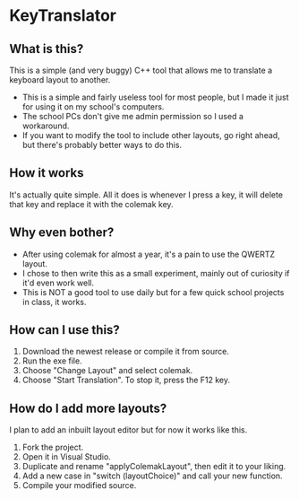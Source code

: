 # KeyTranslator
## What is this?
This is a simple (and very buggy) C++ tool that allows me to translate a keyboard layout to another.

* This is a simple and fairly useless tool for most people, but I made it just for using it on my school's computers.
* The school PCs don't give me admin permission so I used a workaround.
* If you want to modify the tool to include other layouts, go right ahead, but there's probably better ways to do this.

## How it works
It's actually quite simple. All it does is whenever I press a key, it will delete that key and replace it with the colemak key.

## Why even bother?
* After using colemak for almost a year, it's a pain to use the QWERTZ layout.
* I chose to then write this as a small experiment, mainly out of curiosity if it'd even work well.
* This is NOT a good tool to use daily but for a few quick school projects in class, it works.

## How can I use this?
1. Download the newest release or compile it from source.
2. Run the exe file.
3. Choose "Change Layout" and select colemak.
4. Choose "Start Translation".
To stop it, press the F12 key.

## How do I add more layouts?
I plan to add an inbuilt layout editor but for now it works like this.
1. Fork the project.
2. Open it in Visual Studio.
3. Duplicate and rename "applyColemakLayout", then edit it to your liking.
4. Add a new case in "switch (layoutChoice)" and call your new function.
5. Compile your modified source.
